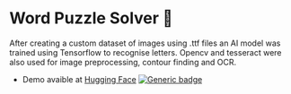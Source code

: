 # Word Puzzle Solver 🧩

After creating a custom dataset of images using .ttf files an AI model was trained using Tensorflow to recognise letters. Opencv and tesseract were also used for image preprocessing, contour finding and OCR.

* Demo avaible at [Hugging Face](https://huggingface.co/spaces/carlosabadia/WorldPuzzleSolver) [![Generic badge](https://img.shields.io/badge/🤗-Open%20in%20Spaces-blue.svg)](https://huggingface.co/spaces/carlosabadia/WorldPuzzleSolver)
